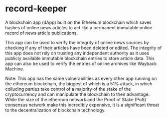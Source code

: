 # record-keeper
A blockchain app (dApp) built on the Ethereum blockchain which saves hashes of online news articles to act like a permanent immutable online record of news article publications.

This app can be used to verify the integrity of online news sources by checking if any of their articles have been deleted or edited. The integrity of this app does not rely on trusting any independent authority as it uses publicly available immutable blockchain entries to store article data. This app can also be used to verify the entries of online archives like Wayback Machine.

Note: This app has the same vulnerabilities as every other app running on the ethereum blockchain, the biggest of which is a 51% attack, in which colluding parties take control of a majority of the stake of the cryptocurrency and can manipulate the blockchain to their advantage. While the size of the ethereum network and the Proof of Stake (PoS) consensus network make this incredibly expensive, it is a significant threat to the decentralization of blockchain technology.
